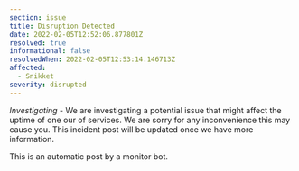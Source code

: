 ```yaml
---
section: issue
title: Disruption Detected
date: 2022-02-05T12:52:06.877801Z
resolved: true
informational: false
resolvedWhen: 2022-02-05T12:53:14.146713Z
affected:
  - Snikket
severity: disrupted
---
```

*Investigating* - We are investigating a potential issue that might affect the uptime of one our of services. We are sorry for any inconvenience this may cause you. This incident post will be updated once we have more information.

This is an automatic post by a monitor bot.
        